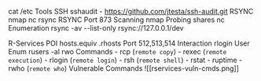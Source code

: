 cat /etc
Tools
	SSH
		sshaudit - https://github.com/jtesta/ssh-audit.git
	RSYNC
		nmap
		nc
		rsync
RSYNC
	Port
		873
	Scanning
		nmap
	Probing shares
		nc
	Enumeration
		rsync -av --list-only rsync://127.0.0.1/dev
	
R-Services
	POI
		hosts.equiv
		.rhosts
	Port
		512,513,514
	Interaction
		rlogin
	User Enum
		rusers -al
		rwo
	Commands
		- rcp (`remote copy`)
		- rexec (`remote execution`)
		- rlogin (`remote login`)
		- rsh (`remote shell`)
		- rstat
		- ruptime
		- rwho (`remote who`)
		Vulnerable Commands
				![[rservices-vuln-cmds.png]]